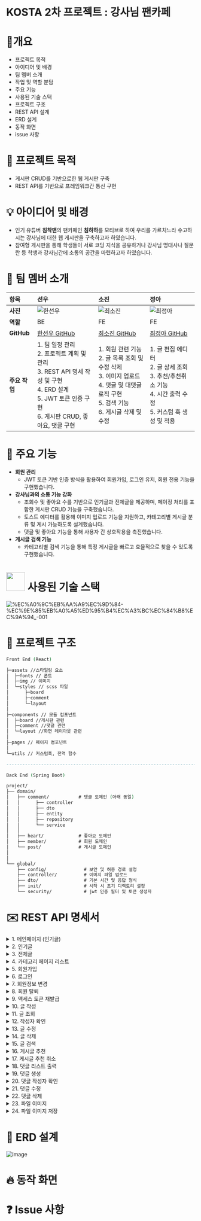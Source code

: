 # KOSTA 2차 프로젝트 : 강사님 팬카페

# 📃개요

- 프로젝트 목적
- 아이디어 및 배경
- 팀 멤버 소개
- 작업 및 역할 분담
- 주요 기능
- 사용된 기술 스택
- 프로젝트 구조
- REST API 설계
- ERD 설계
- 동작 화면
- issue 사항

# 📌 프로젝트 목적

- 게시판 CRUD를 기반으로한 웹 게시판 구축
- REST API를 기반으로 프레임워크간 통신 구현

# 💡 아이디어 및 배경

- 인기 유튜버 **침착맨**의 팬카페인 **침하하**를 모티브로 하여 우리를 가르치느라 수고하시는 강사님에 대한 웹 게시판을 구축하고자 하였습니다.
- 참여형 게시판을 통해 학생들이 서로 코딩 지식을 공유하거나 강사님 명대사나 질문란 등 학생과 강사님간에 소통의 공간을 마련하고자 하였습니다.

# 🤼 팀 멤버 소개
| **항목**   | **선우**                                                                                       | **소진**                                                                                       | **정아**                                                                                       |
|:----------|:----------------------------------------------------------------------------------------------|:----------------------------------------------------------------------------------------------|:----------------------------------------------------------------------------------------------|
| **사진**   | ![한선우](https://avatars.githubusercontent.com/u/120350053?v=4)                              | ![최소진](https://github.com/user-attachments/assets/646fbee6-a1b8-402e-9b91-93dd2c31a778)    | ![최정아](https://github.com/user-attachments/assets/20aab45b-c93b-4166-9c77-acb1288f47fe)    |
| **역할**   | BE                                                                                             | FE                                                                                             | FE                                                                                             |
| **GitHub** | [한선우 GitHub](https://github.com/username)                                                   | [최소진 GitHub](https://github.com/username)                                                   | [최정아 GitHub](https://github.com/username)                                                   |
| **주요 작업** | 1. 팀 일정 관리<br>2. 프로젝트 계획 및 관리<br>3. REST API 명세 작성 및 구현<br>4. ERD 설계<br>5. JWT 토큰 인증 구현<br>6. 게시판 CRUD, 좋아요, 댓글 구현 | 1. 회원 관련 기능<br>2. 글 목록 조회 및 수정 삭제<br>3. 이미지 업로드<br>4. 댓글 및 대댓글 로직 구현<br>5. 검색 기능<br>6. 게시글 삭제 및 수정 | 1. 글 편집 에디터<br>2. 글 상세 조회<br>3. 추천/추천취소 기능<br>4. 시간 출력 수정<br>5. 커스텀 훅 생성 및 적용 |

# 🔑 주요 기능

- **회원 관리**
    - JWT 토큰 기반 인증 방식을 활용하여 회원가입, 로그인 유지, 회원 전용 기능을 구현했습니다.
- **강사님과의 소통 기능 강화**
    - 조회수 및 좋아요 수를 기반으로 인기글과 전체글을 제공하며, 페이징 처리를 포함한 게시판 CRUD 기능을 구축했습니다.
    - 토스트 에디터를 활용해 이미지 업로드 기능을 지원하고, 카테고리별 게시글 분류 및 게시 가능하도록 설계했습니다.
    - 댓글 및 좋아요 기능을 통해 사용자 간 상호작용을 촉진했습니다.
- **게시글 검색 기능**
    - 카테고리별 검색 기능을 통해 특정 게시글을 빠르고 효율적으로 찾을 수 있도록 구현했습니다.

# <img src="https://github.com/user-attachments/assets/c358e165-b991-4930-85b1-cddc0433a5d9" width="50"> 사용된 기술 스택

![%EC%A0%9C%EB%AA%A9%EC%9D%84-%EC%9E%85%EB%A0%A5%ED%95%B4%EC%A3%BC%EC%84%B8%EC%9A%94_-001](https://github.com/user-attachments/assets/344ce12c-601b-42d2-b48a-53b9440cda87)


# 🌌 프로젝트 구조

```agda
Front End (React)

├─assets //스타일링 요소
│  ├─fonts // 폰트
│  ├─img // 이미지
│  └─styles // scss 파일
│      ├─board
│      ├─comment
│      └─layout
│
├─components // 모듈 컴포넌트
│  ├─board //게시판 관련
│  ├─comment //댓글 관련
│  └─layout //화면 레이아웃 관련
│
├─pages // 페이지 컴포넌트
│
└─utils // 커스텀훅, 전역 함수

----------------------------------------------------------------------------------------

Back End (Spring Boot)

project/
├── domain/
│   ├── comment/           # 댓글 도메인 (아래 동일)
│   │      ├── controller           
│   │      ├── dto                  
│   │      ├── entity               
│   │      ├── repository           
│   │      └── service 
│   │
│   ├── heart/             # 좋아요 도메인
│   ├── member/            # 회원 도메인
│   └── post/              # 게시글 도메인
│   
│   
└── global/
    ├── config/              # 보안 및 허용 경로 설정
    ├── controller/          # 이미지 파일 업로드 
    ├── dto/                 # 기본 시간 및 응답 형식
    ├── init/                # 시작 시 초기 디렉토리 설정
    └── security/            # jwt 인증 필터 및 토큰 생성자
```

# ✉️ REST API 명세서

<details>
<summary>1. 메인페이지 (인기글)</summary>

- **Method**: GET  
- **URL**: `/`  
- **입력 데이터**: 없음  
- **반환 데이터**: 인기글 목록과 전체 글 수  
    ```json
    {
        "posts": [
            {
                "id": 7,
                "title": "Sample Title 7",
                "hits": 400,
                "nickname": "nick7",
                "category": "Category7",
                "count_comment": 7,
                "count_heart": 5,
                "createdDate": "2024-11-01T16:57:03"
            }
        ],
        "totalCount": 31
    }
    ```

</details>

<details>
<summary>2. 인기글</summary>

- **Method**: GET  
- **URL**: `/best?page=1`  
- **입력 데이터**: 없음  
- **반환 데이터**: 해당 페이지의 인기글 리스트

</details>

<details>
<summary>3. 전체글</summary>

- **Method**: GET  
- **URL**: `/new?page=1`  
- **입력 데이터**: 없음  
- **반환 데이터**: 해당 페이지의 전체글 리스트

</details>

<details>
<summary>4. 카테고리 페이지 리스트</summary>

- **Method**: GET  
- **URL**: `/{category}?page=0`  
- **입력 데이터**: 없음  
- **반환 데이터**: 해당 카테고리의 글 리스트

</details>

<details>
<summary>5. 회원가입</summary>

- **Method**: POST  
- **URL**: `/auth/signup`  
- **입력 데이터**: 
    ```json
    {
        "username": "abc",
        "password": "pw",
        "nickname": "tiny",
        "mail": "tldfk@naver.com"
    }
    ```
- **반환 데이터**: 
    ```json
    {
        "error": null,
        "data": null,
        "message": "SignUp success"
    }
    ```

</details>

<details>
<summary>6. 로그인</summary>

- **Method**: POST  
- **URL**: `/auth/signin`  
- **입력 데이터**:
    ```json
    {
        "username": "abc",
        "password": "pw"
    }
    ```
- **반환 데이터**:
    ```json
    {
        "accessToken": "",
        "refreshToken": ""
    }
    ```

</details>

<details>
<summary>7. 회원정보 변경</summary>

- **Method**: POST  
- **URL**: `/mypage/update`  
- **입력 데이터**:
    ```json
    {
        "nickname": "test",
        "mail": "test@test.com"
    }
    ```
- **반환 데이터**:
    ```json
    {
        "username": "test",
        "nickname": "test"
    }
    ```

</details>

<details>
<summary>8. 회원 탈퇴</summary>

- **Method**: DELETE  
- **URL**: `/auth/delete`  
- **입력 데이터**: 토큰 삭제  
- **반환 데이터**:
    ```json
    {
        "error": null,
        "message": "delete success",
        "data": null
    }
    ```

</details>

<details>
<summary>9. 액세스 토큰 재발급</summary>

- **Method**: POST  
- **URL**: `/auth/token`  
- **입력 데이터**:
    ```json
    {
        "accessToken": "",
        "refreshToken": ""
    }
    ```
- **반환 데이터**:
    ```json
    {
        "accessToken": "",
        "refreshToken": ""
    }
    ```

</details>

<details>
<summary>10. 글 작성</summary>

- **Method**: POST  
- **URL**: `/post/write`  
- **입력 데이터**:
    ```json
    {
        "title": "test",
        "contents": "contents",
        "category": "categoryA"
    }
    ```

</details>

<details>
<summary>11. 글 조회</summary>

- **Method**: GET  
- **URL**: `/category/post_id?group=humor&page=1`  
- **입력 데이터**: 없음  
- **반환 데이터**: 해당 글 정보 및 조회수 증가

</details>

<details>
<summary>12. 작성자 확인</summary>

- **Method**: GET  
- **URL**: `/category/postid/edit`  
- **입력 데이터**: 없음  
- **반환 데이터**: 작성자 정보 확인 (Frontend에서 수정 제어)

</details>

<details>
<summary>13. 글 수정</summary>

- **Method**: PUT  
- **URL**: `/category/postid/edit`  
- **입력 데이터**:
    ```json
    {
        "title": "test",
        "contents": "contents",
        "category": "categoryA"
    }
    ```

</details>

<details>
<summary>14. 글 삭제</summary>

- **Method**: DELETE  
- **URL**: `/category/postid/delete`  
- **입력 데이터**: 없음  
- **반환 데이터**:
    ```json
    {
        "error": null,
        "data": null,
        "message": "delete success"
    }
    ```

</details>

<details>
<summary>15. 글 검색</summary>

- **Method**: GET  
- **URL**: `/search/about?keyword&page=1`  
- **입력 데이터**: `keyword` (필수)  
- **반환 데이터**:
    ```json
    {
        "posts": [
            {
                "id": 62,
                "title": "heart",
                "hits": 27,
                "nickname": "tamer",
                "category": "Category1",
                "count_comment": 0,
                "count_heart": 0,
                "createdDate": "2024-11-06T09:53:12.2257"
            }
        ],
        "totalCount": 1
    }
    ```

</details>

<details>
<summary>16. 게시글 추천</summary>

- **Method**: GET  
- **URL**: `/heart/add/postId`  
- **입력 데이터**: 없음  
- **반환 데이터**:
    ```json
    {
        "error": null,
        "data": null,
        "message": "heart success"
    }
    ```

</details>

<details>
<summary>17. 게시글 추천 취소</summary>

- **Method**: GET  
- **URL**: `/heart/delete/postId`  
- **입력 데이터**: 없음  
- **반환 데이터**:
    ```json
    {
        "error": null,
        "data": null,
        "message": "delete success"
    }
    ```

</details>

<details>
<summary>18. 댓글 리스트 출력</summary>

- **Method**: GET  
- **URL**: `/comment/postId?page=1`  
- **입력 데이터**: 없음  
- **반환 데이터**: 댓글 목록 (페이징 처리)

</details>

<details>
<summary>19. 댓글 생성</summary>

- **Method**: POST  
- **URL**: `/comment/create/postId`  
- **입력 데이터**:
    ```json
    {
        "parentId": "testParent",
        "content": "testcontent"
    }
    ```
- **반환 데이터**:
    ```json
    {
        "error": null,
        "data": null,
        "message": "comment success"
    }
    ```

</details>

<details>
<summary>20. 댓글 작성자 확인</summary>

- **Method**: GET  
- **URL**: `/comment/update/commentId`  
- **입력 데이터**: 없음  
- **반환 데이터**: 댓글 작성자 여부 확인 (true/false)

</details>

<details>
<summary>21. 댓글 수정</summary>

- **Method**: PUT  
- **URL**: `/comment/update/commentId`  
- **입력 데이터**:
    ```json
    {
        "content": "i am contents"
    }
    ```

</details>

<details>
<summary>22. 댓글 삭제</summary>

- **Method**: DELETE  
- **URL**: `/comment/delete/commentId`  
- **입력 데이터**: 없음  
- **반환 데이터**:
    ```json
    {
        "error": null,
        "data": null,
        "message": "delete success"
    }
    ```

</details>

<details>
<summary>23. 파일 이미지</summary>

- **Method**: GET  
- **URL**: `/file/comment?filename=abc.png`  
- **입력 데이터**: 파일명 (`filename`)  
- **반환 데이터**: 해당 파일 이미지

</details>

<details>
<summary>24. 파일 이미지 저장</summary>

- **Method**: POST  
- **URL**: `/file/image-upload`  
- **입력 데이터**: 이미지 파일 (`image`)

</details>



# 🧱  ERD 설계

![image](https://github.com/user-attachments/assets/21368172-5e77-4df5-890b-b0e89556abee)

# 🔥 동작 화면

# ❓ Issue 사항
